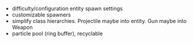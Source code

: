 - difficulty/configuration entity spawn settings
- customizable spawners
- simplify class hierarchies. Projectile maybe into entity. Gun maybe into Weapon
- particle pool (ring buffer), recyclable

